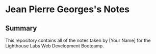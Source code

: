 # Jean Pierre Georges's Notes

## Summary 

This repository contains all of the notes taken by [Your Name] for the Lighthouse Labs Web Development Bootcamp.